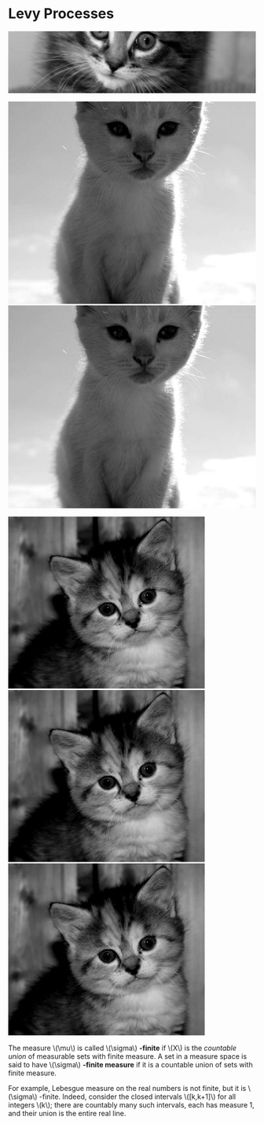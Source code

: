 # Levy Processes

![](images/300.jpg "A kitten")

![](images/450.jpg "First of two kittens")
![](images/450.jpg "Second of two kittens")

![](images/350.jpg)
![](images/350.jpg)
![](images/350.jpg)

The measure \\(\mu\\) is called \\(\sigma\\) **-finite** if \\(X\\) is the *countable union*  of measurable sets with finite measure. A set in a measure space is said to have \\(\sigma\\) **-finite measure** if it is a countable union of sets with finite measure.

For example, Lebesgue measure on the real numbers is not finite, but it is \\(\sigma\\) -finite. Indeed, consider the closed intervals \\([k,k+1]\\) for all integers \\(k\\); there are countably many such intervals, each has measure 1, and their union is the entire real line.











